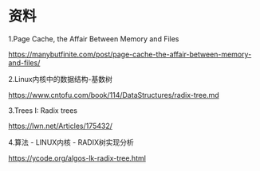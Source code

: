 # 资料

1.Page Cache, the Affair Between Memory and Files

https://manybutfinite.com/post/page-cache-the-affair-between-memory-and-files/

2.Linux内核中的数据结构-基数树

https://www.cntofu.com/book/114/DataStructures/radix-tree.md

3.Trees I: Radix trees

https://lwn.net/Articles/175432/

4.算法 - LINUX内核 - RADIX树实现分析

https://ycode.org/algos-lk-radix-tree.html